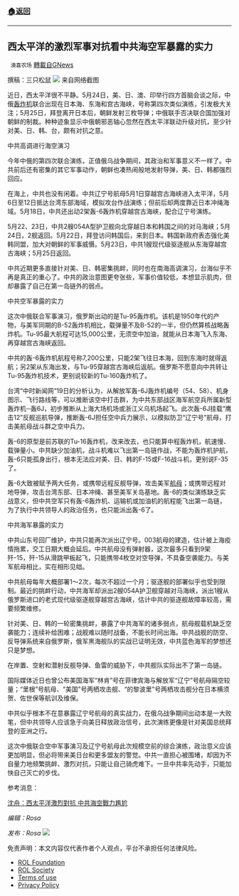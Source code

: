 ###  [:house:返回](README.md)
---


## 西太平洋的激烈军事对抗看中共海空军暴露的实力
` 澳喜农场` [轉載自GNews](https://gnews.org/zh-hans/2630623/)

撰稿：三只松鼠
 ![](https://assets.gnews.org/wp-content/uploads/2022/05/image1-23_1653904977.png) 
来自网络截图
 
近日，西太平洋很不平静。5月24日，美、日、澳、印举行四方首脑会谈之际，中俄[轰炸机](https://www.epochtimes.com/b5/tag/%25e8%25bd%259f%25e7%2582%25b8%25e6%25a9%259f.html)联合出现在日本海、东海和宫古海峡，号称第四次类似演练，引发极大关注；5月25日，拜登离开日本后，朝鲜发射三枚导弹；中俄联手否决联合国加强对朝鲜的制裁。种种迹象显示中俄朝邪恶轴心忽然在西太平洋联动升级对抗，至少针对美、日、韩、台，颇有对抗之意。
 
中共高调进行海空演习
 
今年中俄的第四次联合演练，正值俄乌战争期间，其政治和军事意义不一样了。中共前后还有密集的其它军事动作，朝鲜也凑热闹般地发射导弹，美、日、韩都强烈回应。
 
在海上，中共也没有闲着。中共辽宁号航母5月1日穿越宫古海峡进入太平洋，5月6日至12日抵达台湾东部海域，模拟攻台作战演练；但前后却两度靠近日本冲绳海域。5月18日，中共还出动2架轰-6轰炸机穿越宫古海峡，配合辽宁号演练。
 
5月22、23日，中共2艘054A型护卫舰向北穿越日本和韩国之间的对马海峡；5月24日，2舰返回。5月22日，拜登访问韩国后，来到日本。韩国新政府表态强化美韩同盟，加大对朝鲜的军事威慑。5月23日，中共1艘现代级驱逐舰从东海穿越宫古海峡；5月25日返回。
 
中共近期更多直接针对美、日、韩密集挑衅，同时也在南海高调演习，台海似乎不再是真正的重心了。中共的政治意图更夸张些，军事价值较低，本想显示肌肉，但却暴露了自己在第一岛链外的弱点。
 
中共空军暴露的实力
 
这次中俄联合军事演习，俄罗斯出动的是Tu-95轰炸机。该机是1950年代的产物，与美军同期的B-52轰炸机相比，载弹量不及B-52的一半，但仍然算核战略轰炸机。Tu-95最大航程可达15,000公里，无须空中加油，就能从日本海飞入东海、再穿越宫古海峡返回。
 
中共的轰-6轰炸机航程号称7,200公里，只能2架飞往日本海，回到东海时就得返航；另2架从东海出发，与Tu-95穿越宫古海峡后返航。俄罗斯不愿意向中共转让Tu-95轰炸机技术，更别说较新的Tu-160轰炸机了。
 
台湾“中时新闻网”19日的分析认为，从解放军轰-6J轰炸机编号（54、58）、机身图示、飞行路线等，可以推断该空中打击群，为中共东部战区海军航空兵所属新型轰炸机─轰6J，初步推断从上海大场机场或浙江义乌机场起飞。此次轰-6J挂载“鹰击12”反舰巡航导弹，推断轰-6J担任空中兵力展示，以模拟防卫“辽宁号”航母，打击美航母战斗群之空中兵力。
 
轰-6的原型是前苏联的Tu-16轰炸机，改来改去，也只能算中程轰炸机，航速慢、载弹量小。中共缺少加油机，战斗机难以飞出第一岛链作战，不能为轰炸机护航，轰-6只能孤身出行，根本无法应对美、日、韩的F-15或F-16战斗机，更别说F-35了。
 
轰-6大致被赋予两大任务，或携带远程反舰导弹，攻击美军[航母](https://www.epochtimes.com/b5/tag/%25e8%2588%25aa%25e6%25af%258d.html)；或携带远程对地导弹，攻击台湾东部、日本冲绳、甚至美军关岛基地。轰-6的类似演练缺乏实战意义，但中共空军只有轰-6轰炸机、运输机或加油机的航程能飞出第一岛链，为了执行中共领导人的政治任务，也只能派出轰-6了。
 
中共海军暴露的实力
 
中共山东号回厂维护，中共只能再次派出辽宁号。003航母的建造，估计被上海疫情拖累，交工日期大概会延后。中共航母没有弹射器，这次最多只看到9架歼-15，歼-15从滑跳甲板起飞，只能携带4枚空对空导弹，不具备空袭能力。与美军航母相比，实在相形见绌。
 
中共航母每年大概部署1～2次，每次不超过一个月；驱逐舰的部署似乎也受到限制。最近的挑衅行动，中共海军却派出2艘054A护卫舰穿越对马海峡，派出1艘从俄罗斯进口的老式现代级驱逐舰穿越宫古海峡，估计中共的驱逐舰故障率较高，需要频繁维修。
 
针对美、日、韩的一轮密集挑衅，暴露了中共海军的诸多弱点，航母舰载机缺乏空袭能力；连续补给困难；战舰难以随时战备，不能长时间出海。中共战舰的防空、反导弹系统来自俄罗斯，俄军黑海舰队的实战已证明无效，中共蓝色海军的梦想还只是梦想。
 
在岸置、空射和潜射反舰导弹、鱼雷的威胁下，中共舰队实际出不了第一岛链。
 
国际媒体近日也曾公布美国海军“林肯”号在菲律宾海与解放军“辽宁”号航母隔空较量；“里根”号航母、“美国”号两栖攻击舰、“的黎波里”号两栖攻击舰分在日本横须贺、佐世保等航训及维保。
 
中共似乎根本不在意暴露辽宁号航母的真实战力，在俄乌战争期间出动本是一大败笔，但中共领导人应该急于向美日释放政治信号，此次演练更像是针对美国总统拜登的亚洲之行。
 
这次中俄联合空中军事演习及辽宁号航母此次规模空前的综合演练，政治意义应该更加明显，但必将带来美日台和更多盟友的警觉。中共一直担心被围堵，却因为不自量力地频繁挑衅、激烈对抗，只能让自己骑虎难下。一旦中共率先动手，只能加快自己灭亡的步伐。
 
参考消息：
 
[沈舟：西太平洋激烈對抗 中共海空戰力尷尬](https://www.epochtimes.com/b5/22/5/27/n13746437.htm)
 
*编辑：Rosa*
 
*发布：Rosa*
 ![](https://assets.gnews.org/wp-content/uploads/2022/05/HA-5_1653711383.jpg) 

免责声明：本文内容仅代表作者个人观点，平台不承担任何法律风险。
  
- [ROL Foundation](https://rolfoundation.org/)
- [ROL Society](https://rolsociety.org/)
- [Terms of use](https://gnews.org/terms-of-use-3/)
- [Privacy Policy](https://gnews.org/privacy-policy/)
